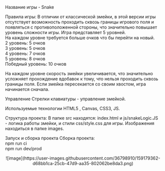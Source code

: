Название игры - Snake

Правила игры: 
В отличии от классической змейки, в этой версии игры отсутствует возможность проходить сквозь границы игрового поля и появляться с противоположенной стороны, что значительно повышает уровень сложности игры. 
Игра представляет 5 уровней.\
На каждом уровне требуется больше очков что бы перейти на новый.\
2 уровень: 5 очков\
3 уровень: 5 очков\
4 уровень: 7 очков\
5 уровень: 8 очков\
Победный уровень: 10 очков

На каждом уровне скорость змейки увеличивается, что значительно усложняет прохождение вдобавок к тому, что нельзя проходить сквозь границы поля.
Если змейка пересекается со своим хвостом, игра начинается сначала.

Управление Стрелки клавиатуры - управление змейкой.

Используемые технологии HTML5 , Canvas, CSS3, JS.

Структура проекта:
В папке src находятся: index.html и js/snakeLogic.JS - логика работы змейки, и стили css/style.css для игры. 
Изображения находиться в папке images.

Запуск и сборка проекта Сборка проекта:\
npm run ci \
npm run dev/prod

<center>![image](https://user-images.githubusercontent.com/36798910/159179362-d68bb1ca-25cb-47d9-aa35-802062be8da3.png)</center>
